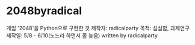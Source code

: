 # 2048byradical
게임 '2048'을 Python으로 구현한 것
제작자: radicalparty
목적: 심심함, 과제연구
제작일: 5/8 - 6/10(노느라 하면서 좀 늦음)
written by radicalparty
